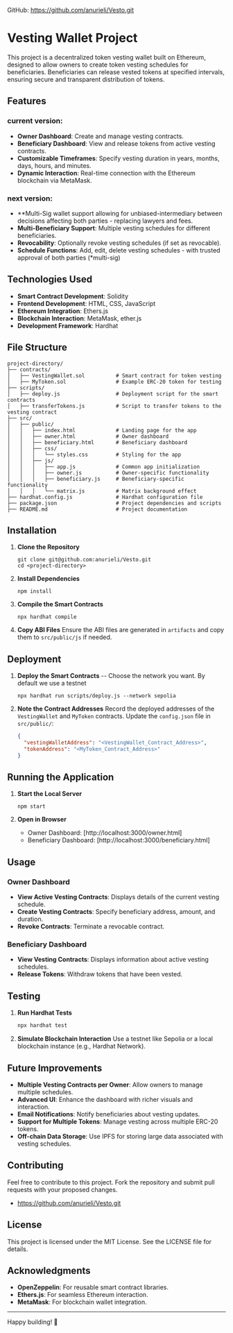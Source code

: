 GitHub: https://github.com/anurieli/Vesto.git

# Vesting Wallet Project

This project is a decentralized token vesting wallet built on Ethereum, designed to allow owners to create token vesting schedules for beneficiaries. Beneficiaries can release vested tokens at specified intervals, ensuring secure and transparent distribution of tokens.

## Features

### current version:
- **Owner Dashboard**: Create and manage vesting contracts.
- **Beneficiary Dashboard**: View and release tokens from active vesting contracts.
- **Customizable Timeframes**: Specify vesting duration in years, months, days, hours, and minutes.
- **Dynamic Interaction**: Real-time connection with the Ethereum blockchain via MetaMask.



### next version:
- **Multi-Sig wallet support allowing for unbiased-intermediary between decisions affecting both parties - replacing lawyers and fees.
- **Multi-Beneficiary Support**: Multiple vesting schedules for different beneficiaries.
- **Revocability**: Optionally revoke vesting schedules (if set as revocable).
- **Schedule Functions**: Add, edit, delete vesting schedules - with trusted approval of both parties (*multi-sig)

## Technologies Used

- **Smart Contract Development**: Solidity
- **Frontend Development**: HTML, CSS, JavaScript
- **Ethereum Integration**: Ethers.js
- **Blockchain Interaction**: MetaMask, ether.js
- **Development Framework**: Hardhat

## File Structure

```plaintext
project-directory/
├── contracts/
│   ├── VestingWallet.sol          # Smart contract for token vesting
│   ├── MyToken.sol                # Example ERC-20 token for testing
├── scripts/
│   ├── deploy.js                  # Deployment script for the smart contracts
│   ├── transferTokens.js          # Script to transfer tokens to the vesting contract
├── src/
│   ├── public/
│   │   ├── index.html             # Landing page for the app
│   │   ├── owner.html             # Owner dashboard
│   │   ├── beneficiary.html       # Beneficiary dashboard
│   │   ├── css/
│   │   │   └── styles.css         # Styling for the app
│   │   ├── js/
│   │   │   ├── app.js             # Common app initialization
│   │   │   ├── owner.js           # Owner-specific functionality
│   │   │   ├── beneficiary.js     # Beneficiary-specific functionality
│   │   │   └── matrix.js          # Matrix background effect
├── hardhat.config.js              # Hardhat configuration file
├── package.json                   # Project dependencies and scripts
├── README.md                      # Project documentation
```

## Installation

1. **Clone the Repository**
   ```
   git clone git@github.com:anurieli/Vesto.git
   cd <project-directory>
   ```

2. **Install Dependencies**
   ```
   npm install
   ```

3. **Compile the Smart Contracts**
   ```
   npx hardhat compile
   ```

4. **Copy ABI Files**
   Ensure the ABI files are generated in `artifacts` and copy them to `src/public/js` if needed.


## Deployment

1. **Deploy the Smart Contracts**
-- Choose the network you want. By default we use a testnet

   ```
   npx hardhat run scripts/deploy.js --network sepolia
   ```

2. **Note the Contract Addresses**
   Record the deployed addresses of the `VestingWallet` and `MyToken` contracts. Update the `config.json` file in `src/public/`:
   ```json
   {
     "vestingWalletAddress": "<VestingWallet_Contract_Address>",
     "tokenAddress": "<MyToken_Contract_Address>"
   }
   ```


## Running the Application

1. **Start the Local Server**
   ```
   npm start
   ```

2. **Open in Browser**
   - Owner Dashboard: [http://localhost:3000/owner.html]
   - Beneficiary Dashboard: [http://localhost:3000/beneficiary.html]

## Usage

### Owner Dashboard
- **View Active Vesting Contracts**: Displays details of the current vesting schedule.
- **Create Vesting Contracts**: Specify beneficiary address, amount, and duration.
- **Revoke Contracts**: Terminate a revocable contract.

### Beneficiary Dashboard
- **View Vesting Contracts**: Displays information about active vesting schedules.
- **Release Tokens**: Withdraw tokens that have been vested.

## Testing

1. **Run Hardhat Tests**
   ```bash
   npx hardhat test
   ```

2. **Simulate Blockchain Interaction**
   Use a testnet like Sepolia or a local blockchain instance (e.g., Hardhat Network).

## Future Improvements

- **Multiple Vesting Contracts per Owner**: Allow owners to manage multiple schedules.
- **Advanced UI**: Enhance the dashboard with richer visuals and interaction.
- **Email Notifications**: Notify beneficiaries about vesting updates.
- **Support for Multiple Tokens**: Manage vesting across multiple ERC-20 tokens.
- **Off-chain Data Storage**: Use IPFS for storing large data associated with vesting schedules.

## Contributing

Feel free to contribute to this project. Fork the repository and submit pull requests with your proposed changes.
- https://github.com/anurieli/Vesto.git

## License

This project is licensed under the MIT License. See the LICENSE file for details.

## Acknowledgments

- **OpenZeppelin**: For reusable smart contract libraries.
- **Ethers.js**: For seamless Ethereum interaction.
- **MetaMask**: For blockchain wallet integration.

---

Happy building! 🚀
